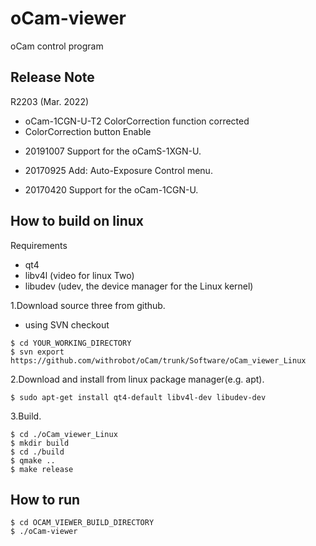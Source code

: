 # oCam-viewer 
oCam control program

## Release Note


R2203 (Mar. 2022)
  - oCam-1CGN-U-T2 ColorCorrection function corrected
  - ColorCorrection button Enable

* 20191007
Support for the oCamS-1XGN-U.

* 20170925
Add: Auto-Exposure Control menu.

* 20170420
Support for the oCam-1CGN-U.

## How to build on linux
Requirements
- qt4
- libv4l  (video for linux Two)
- libudev (udev, the device manager for the Linux kernel)

1.Download source three from github.
- using SVN checkout
```
$ cd YOUR_WORKING_DIRECTORY
$ svn export https://github.com/withrobot/oCam/trunk/Software/oCam_viewer_Linux
```

2.Download and install from linux package manager(e.g. apt).
```
$ sudo apt-get install qt4-default libv4l-dev libudev-dev
```

3.Build.
```
$ cd ./oCam_viewer_Linux
$ mkdir build
$ cd ./build
$ qmake ..
$ make release
```

## How to run
```
$ cd OCAM_VIEWER_BUILD_DIRECTORY
$ ./oCam-viewer
```
